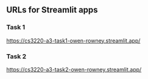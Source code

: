 ## URLs for Streamlit apps
### Task 1
https://cs3220-a3-task1-owen-rowney.streamlit.app/
### Task 2
https://cs3220-a3-task2-owen-rowney.streamlit.app/